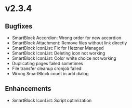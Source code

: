 # v2.3.4

## Bugfixes

* SmartBlock Accordion: Wrong order for new accordion
* SmartBlock Attachment: Remove files without link directly
* SmartBlock IconList: Fix for Hetzner Managed
* SmartBlock IconList: Deleting icon not working
* SmartBlock IconList: Color white choice not working
* Duplicating pages failed sometimes
* File transfer cleanup cronjob failed
* Wrong SmartBlock count in add dialog

## Enhancements

* SmartBlock IconList: Script optimization